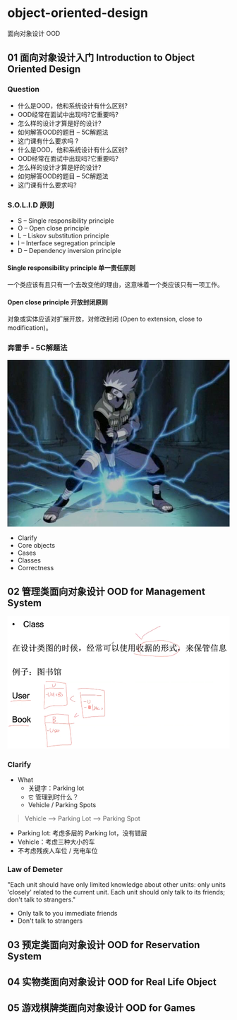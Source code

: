 # object-oriented-design

面向对象设计 OOD

## 01 面向对象设计入门 Introduction to Object Oriented Design

### Question

- 什么是OOD，他和系统设计有什么区别?
- OOD经常在面试中出现吗?它重要吗?
- 怎么样的设计才算是好的设计?
- 如何解答OOD的题目 – 5C解题法
- 这门课有什么要求吗 ?
- 什么是OOD，他和系统设计有什么区别?
- OOD经常在面试中出现吗?它重要吗?
- 怎么样的设计才算是好的设计?
- 如何解答OOD的题目 – 5C解题法
- 这门课有什么要求吗?

### S.O.L.I.D 原则

- S – Single responsibility principle
- O – Open close principle
- L – Liskov substitution principle
- I – Interface segregation principle
- D – Dependency inversion principle

#### Single responsibility principle 单一责任原则

一个类应该有且只有一个去改变他的理由，这意味着一个类应该只有一项工作。

#### Open close principle 开放封闭原则

对象或实体应该对扩展开放，对修改封闭 (Open to extension, close to modification)。

### 奔雷手 - 5C解题法

![001](/images/001.jpeg)

- Clarify
- Core objects
- Cases
- Classes
- Correctness

## 02 管理类面向对象设计 OOD for Management System

![001](/images/C02/001.png)

### Clarify

- What
  - 关键字：Parking lot
  - `它` 管理到时什么？
  - Vehicle / Parking Spots

> Vehicle --> Parking Lot --> Parking Spot

- Parking lot: 考虑多层的 Parking lot，没有错层
- Vehicle：考虑三种大小的车
- 不考虑残疾人车位 / 充电车位

### Law of Demeter

"Each unit should have only limited knowledge about other units: only units 'closely' related to the current unit. Each unit should only talk to its friends; don't talk to strangers."

- Only talk to you immediate friends
- Don't talk to strangers

## 03 预定类面向对象设计 OOD for Reservation System

## 04 实物类面向对象设计 OOD for Real Life Object

## 05 游戏棋牌类面向对象设计 OOD for Games

